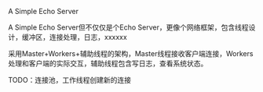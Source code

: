 A Simple Echo Server

A Simple Echo Server但不仅仅是个Echo Server，更像个网络框架，包含线程设计，缓冲区，连接处理，日志，xxxxxx

采用Master+Workers+辅助线程的架构，Master线程接收客户端连接，Workers处理和客户端的实际交互，辅助线程包含写日志，查看系统状态。

TODO：连接池，工作线程创建新的连接
